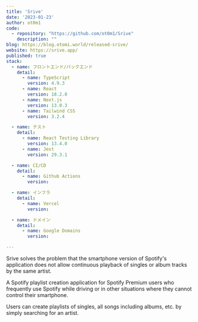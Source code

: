 ```yaml
---
title: 'Srive'
date: '2023-01-23'
author: ot0m1
code: 
  - repository: "https://github.com/ot0m1/Srive"
    description: ""
blog: https://blog.otomi.world/released-srive/
website: https://srive.app/
published: true
stack:
  - name: フロントエンド/バックエンド
    detail: 
      - name: TypeScript
        version: 4.9.3
      - name: React
        version: 18.2.0
      - name: Next.js
        version: 13.0.3
      - name: Tailwind CSS
        version: 3.2.4

  - name: テスト
    detail:
      - name: React Testing Library
        version: 13.4.0
      - name: Jest
        version: 29.3.1

  - name: CI/CD
    detail:
      - name: Github Actions
        version: 

  - name: インフラ
    detail:
      - name: Vercel
        version: 

  - name: ドメイン
    detail:
      - name: Google Domains
        version: 

---
```


Srive solves the problem that the smartphone version of Spotify's application does not allow continuous playback of singles or album tracks by the same artist.

A Spotify playlist creation application for Spotify Premium users who frequently use Spotify while driving or in other situations where they cannot control their smartphone.

Users can create playlists of singles, all songs including albums, etc. by simply searching for an artist.
